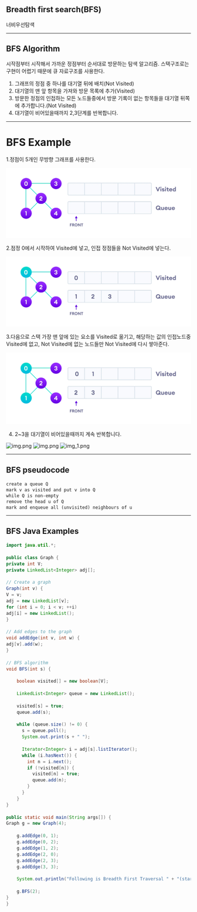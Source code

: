 ## Breadth first search(BFS)
너비우선탐색

---
## BFS Algorithm

시작점부터 시작해서 가까운 정점부터 순서대로 방문하는 탐색 알고리즘. 스택구조로는 구현이 어렵기 때문에 큐 자료구조를 사용한다.

1. 그래프의 정점 중 하나를 대기열 뒤에 배치(Not Visited)
2. 대기열의 맨 앞 항목을 가져와 방문 목록에 추가(Visited)
3. 방문한 정점의 인접하는 모든 노드들중에서 방문 기록이 없는 항목들을 대기열 뒤쪽에 추가합니다.(Not Visited)
4. 대기열이 비어있을때까지 2,3단계를 반복합니다.

---
# BFS Example

1.정점이 5개인 무방향 그래프를 사용한다.

![img_1.png](image/BFS1.png)

2.점정 0에서 시작하여 Visited에 넣고, 인접 정점들을 Not Visited에 넣는다.

![img.png](image/BFS2.png)

3.다음으로 스택 가장 맨 앞에 있는 요소를 Visited로 옮기고, 해당하는 값의 인접노드중 Visited에 없고, Not Visited에 없는 노드들만 Not Visited에 다시 쌓아준다.

![img.png](image/BFS3.png)

4. 2~3을 대기열이 비어있을때까지 계속 반복합니다.

![img.png](BFS4.png)
![img.png](BFS5.png)
![img_1.png](BFS6.png)

---
## BFS pseudocode

```
create a queue Q
mark v as visited and put v into Q
while Q is non-empty
remove the head u of Q
mark and enqueue all (unvisited) neighbours of u 
```

---

## BFS Java Examples

```java
import java.util.*;

public class Graph {
private int V;
private LinkedList<Integer> adj[];

// Create a graph
Graph(int v) {
V = v;
adj = new LinkedList[v];
for (int i = 0; i < v; ++i)
adj[i] = new LinkedList();
}

// Add edges to the graph
void addEdge(int v, int w) {
adj[v].add(w);
}

// BFS algorithm
void BFS(int s) {

    boolean visited[] = new boolean[V];

    LinkedList<Integer> queue = new LinkedList();

    visited[s] = true;
    queue.add(s);

    while (queue.size() != 0) {
      s = queue.poll();
      System.out.print(s + " ");

      Iterator<Integer> i = adj[s].listIterator();
      while (i.hasNext()) {
        int n = i.next();
        if (!visited[n]) {
          visited[n] = true;
          queue.add(n);
        }
      }
    }
}

public static void main(String args[]) {
Graph g = new Graph(4);

    g.addEdge(0, 1);
    g.addEdge(0, 2);
    g.addEdge(1, 2);
    g.addEdge(2, 0);
    g.addEdge(2, 3);
    g.addEdge(3, 3);

    System.out.println("Following is Breadth First Traversal " + "(starting from vertex 2)");

    g.BFS(2);
}
}
```

